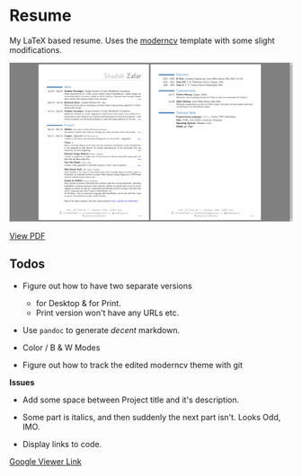 
# Resume

My LaTeX based resume. Uses the [moderncv](https://www.ctan.org/pkg/moderncv) template with some slight modifications.

![Screenshot](screenshot.png)

[View PDF](https://github.com/dufferzafar/resume/blob/build/Shadab%20Zafar.pdf)

## Todos

* Figure out how to have two separate versions
    * for Desktop & for Print.
    * Print version won't have any URLs etc.

* Use `pandoc` to generate *decent* markdown.

* Color / B & W Modes

* Figure out how to track the edited moderncv theme with git

**Issues**

* Add some space between Project title and it's description.

* Some part is italics, and then suddenly the next part isn't. Looks Odd, IMO.

* Display links to code.

[Google Viewer Link](https://docs.google.com/viewer?url=https://github.com/dufferzafar/resume/raw/build/Shadab%20Zafar.pdf)
